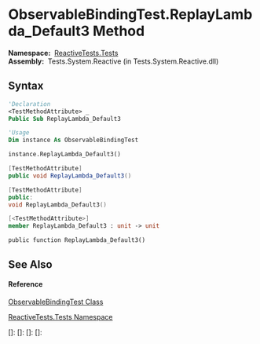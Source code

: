 # ObservableBindingTest.ReplayLambda\_Default3 Method

**Namespace:**  [ReactiveTests.Tests](ReactiveTests.Tests\ReactiveTests.Tests.md)  
**Assembly:**  Tests.System.Reactive (in Tests.System.Reactive.dll)

## Syntax

```vb
'Declaration
<TestMethodAttribute> _
Public Sub ReplayLambda_Default3
```

```vb
'Usage
Dim instance As ObservableBindingTest

instance.ReplayLambda_Default3()
```

```csharp
[TestMethodAttribute]
public void ReplayLambda_Default3()
```

```c++
[TestMethodAttribute]
public:
void ReplayLambda_Default3()
```

```fsharp
[<TestMethodAttribute>]
member ReplayLambda_Default3 : unit -> unit 
```

```jscript
public function ReplayLambda_Default3()
```

## See Also

#### Reference

[ObservableBindingTest Class](ObservableBindingTest\ObservableBindingTest.md)

[ReactiveTests.Tests Namespace](ReactiveTests.Tests\ReactiveTests.Tests.md)

[]: 
[]: 
[]: 
[]: 